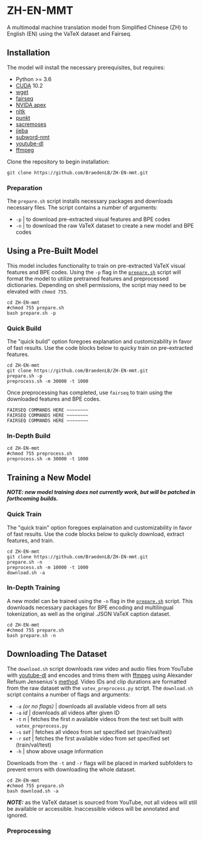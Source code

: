 # ZH-EN-MMT
A multimodal machine translation model from Simplified Chinese (ZH) to English (EN) using the VaTeX dataset and Fairseq.

## Installation

The model will install the necessary prerequisites, but requires:
* Python >= 3.6
* [CUDA](https://developer.nvidia.com/cuda-10.2-download-archive) 10.2
* [wget](https://www.gnu.org/software/wget/)
* [fairseq](https://github.com/pytorch/fairseq)
* [NVIDA apex](https://github.com/NVIDIA/apex)
* [nltk](https://www.nltk.org/index.html)
* [punkt](https://github.com/nltk/nltk/blob/develop/nltk/tokenize/punkt.py)
* [sacremoses](https://github.com/alvations/sacremoses)
* [jieba](https://github.com/fxsjy/jieba)
* [subword-nmt](https://github.com/rsennrich/subword-nmt)
* [youtube-dl](https://github.com/ytdl-org/youtube-dl)
* [ffmpeg](https://ffmpeg.org/ffmpeg.html#Synopsis)

Clone the repository to begin installation:
```
git clone https://github.com/BraedenLB/ZH-EN-mmt.git
```

### Preparation
The `prepare.sh` script installs necessary packages and downloads necessary files. The script contains a number of arguments:
* `-p` | to download pre-extracted visual features and BPE codes 
* `-n` | to download the raw VaTeX dataset to create a new model and BPE codes

## Using a Pre-Built Model
This model includes functionality to train on pre-extracted VaTeX visual features and BPE codes. Using the `-p` flag in the [`prepare.sh`](prepare.sh) script will format the model to utilize pretrained features and preprocessed dictionaries. Depending on shell permissions, the script may need to be elevated with `chmod 755`.

```
cd ZH-EN-mmt
#chmod 755 prepare.sh
bash prepare.sh -p
```



### Quick Build
The "quick build" option foregoes explanation and customizability in favor of fast results. Use the code blocks below to quicky train on pre-extracted features.

```
cd ZH-EN-mmt
git clone https://github.com/BraedenLB/ZH-EN-mmt.git
prepare.sh -p
preprocess.sh -m 30000 -t 1000

```
Once preprocessing has completed, use `fairseq` to train using the downloaded features and BPE codes.
```
FAIRSEQ COMMANDS HERE ~~~~~~~~
FAIRSEQ COMMANDS HERE ~~~~~~~~
FAIRSEQ COMMANDS HERE ~~~~~~~~
```


### In-Depth Build

```
cd ZH-EN-mmt
#chmod 755 preprocess.sh
preprocess.sh -m 30000 -t 1000
```



## Training a New Model
**_NOTE: new model training does not currently work, but will be patched in forthcoming builds._**

### Quick Train
The "quick train" option foregoes explaination and customizability in favor of fast results. Use the code blocks below to quikcly download, extract features, and train.

```
cd ZH-EN-mmt
git clone https://github.com/BraedenLB/ZH-EN-mmt.git
prepare.sh -n
preprocess.sh -m 10000 -t 1000
download.sh -a
```


### In-Depth Training



A new model can be trained using the `-n` flag in the [`prepare.sh`](prepare.sh) script. This downloads necessary packages for BPE encoding and multilingual tokenization, as well as the original .JSON VaTeX caption dataset.

```
cd ZH-EN-mmt
#chmod 755 prepare.sh
bash prepare.sh -n
```

## Downloading The Dataset

The `download.sh` script downloads raw video and audio files from YouTube with [youtube-dl](https://github.com/ytdl-org/youtube-dl) and encodes and trims them with [ffmpeg](https://ffmpeg.org/ffmpeg.html#Synopsis) using Alexander Refsum Jensenius's [method](https://www.arj.no/2018/05/18/trimvideo/). Video IDs and clip durations are formatted from the raw dataset with the `vatex_preprocess.py` script. The `download.sh` script contains a number of flags and arguments: 
* `-a` _(or no flags)_ | downloads all available videos from all sets
* `-a` _id_ | downloads all videos after given ID
* `-t` _n_ | fetches the first _n_ available videos from the test set built with `vatex_preprocess.py`
* `-s` _set_ | fetches all videos from _set_ specified set (train/val/test)
* `-r` _set_ | fetches the first available video from _set_ specified set (train/val/test)
* `-h` | show above usage information

Downloads from the `-t` and `-r` flags will be placed in marked subfolders to prevent errors with downloading the whole dataset.


```
cd ZH-EN-mmt
#chmod 755 prepare.sh
bash download.sh -a
```

_**NOTE:**_ as the VaTeX dataset is sourced from YouTube, not all videos will still be available or accessible. Inaccessible videos will be annotated and ignored.


### Preprocessing
	
	
	

</details>
